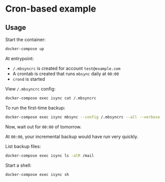 # Cron-based example

## Usage

Start the container:

```sh
docker-compose up
```

At entrypoint:

- `/.mbsyncrc` is created for account `test@example.com`
- A crontab is created that runs `mbsync` daily at `00:00`
- `crond` is started

View `/.mbsyncrc` config:

```sh
docker-compose exec isync cat /.mbsyncrc
```

To run the first-time backup:

```sh
docker-compose exec isync mbsync --config /.mbsyncrc --all --verbose
```

Now, wait out for `00:00` of tomorrow.

At `00:00`, your incremental backup would have run very quickly.

List backup files:

```sh
docker-compose exec isync ls -alR /mail
```

Start a shell:

```sh
docker-compose exec isync sh
```
